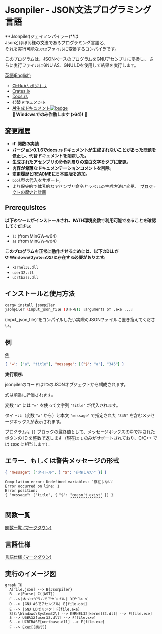 # Jsonpiler - JSON文法プログラミング言語

**Jsonpiler(ジェイソンパイラー)**は  
Jsonとほぼ同様の文法であるプログラミング言語と、  
それを実行可能な.exeファイルに変換するコンパイラです。

このプログラムは、JSONベースのプログラムをGNUアセンブリに変換し、
さらに実行ファイルにGNU AS、GNU LDを使用して結果を実行します。

[英語(English)](https://github.com/HAL-G1THuB/jsonpiler.git/blob/main/README.md)

- [GitHubリポジトリ](https://github.com/HAL-G1THuB/jsonpiler.git)  
- [Crates.io](https://crates.io/crates/jsonpiler)  
- [Docs.rs](https://docs.rs/jsonpiler/latest/jsonpiler)  
- [代替ドキュメント](https://hal-g1thub.github.io/jsonpiler-doc/jsonpiler/index.html)  
- [AI生成ドキュメント![badge](https://deepwiki.com/badge.svg)](https://deepwiki.com/HAL-G1THuB/jsonpiler)  
🚨 **Windowsでのみ作動します (x64)!** 🚨

## 変更履歴

- **if` 関数の実装**
- **バージョン0.1.6でdocs.rsドキュメントが生成されないことがあった問題を修正し、代替ドキュメントを削除した。**
- **生成されたアセンブリの命令列周りの空白文字をタブに変更。**
- **内容が希薄なドキュメンテーションコメントを削除。**
- **変更履歴とREADMEに日本語版を追加。**
- `bool`型の代入をサポート。
- より保守的で体系的なアセンブリ命令とラベルの生成方法に変更。
[プロジェクトの歴史と計画](https://github.com/HAL-G1THuB/jsonpiler/blob/main/CHANGELOG-ja.md)

## Prerequisites

**以下のツールがインストールされ、PATH環境変数で利用可能であることを確認してください:**

- `ld` (from MinGW-w64)  
- `as` (from MinGW-w64)  

**このプログラムを正常に動作させるためには、以下のDLLがC:Windows/System32/に存在する必要があります。**

- `kernel32.dll`  
- `user32.dll`  
- `ucrtbase.dll`  

## インストールと使用方法

```bash
cargo install jsonpiler
jsonpiler (input_json_file (UTF-8)) [arguments of .exe ...]
```

(input_json_file)`をコンパイルしたい実際のJSONファイルに置き換えてください。

## 例

[例](https://github.com/HAL-G1THuB/jsonpiler/blob/main/examples)

```json
{ "=": ["a", "title"], "message": [{"$": "a"}, "345"] }
```

**実行順序:**

jsonpilerのコードは1つのJSONオブジェクトから構成されます。

式は順番に評価されます。

変数 `"a"` には `"="` を使って文字列 `"title"` が代入されます。

タイトル（変数 `"a"` から）と本文 `"message"` で指定された `"345"` を含むメッセージボックスが表示されます。

プログラムは `{}` ブロックの最終値として、メッセージボックスの中で押されたボタンの ID を整数で返します（現在は `1` のみがサポートされており、C/C++ では `IDOK` に相当します）。

## エラー、もしくは警告メッセージの形式

```json
{ "message": ["タイトル", { "$": "存在しない" }] }
```

```text
Compilation error: Undefined variables: `存在しない`
Error occurred on line: 1
Error position:
{ "message": ["title", { "$": "doesn't_exist" }] }
                              ^^^^^^^^^^^^^^^
```

## 関数一覧

[関数一覧 (マークダウン)](https://github.com/HAL-G1THuB/jsonpiler/blob/main/docs/functions.md)

## 言語仕様

[言語仕様 (マークダウン)](https://github.com/HAL-G1THuB/jsonpiler/blob/main/docs/specification.md)

## 実行のイメージ図

```mermaid
graph TD
  A[file.json] --> B{Jsonpiler}
  B -->|Parse| C([AST])
  C -->|本プログラムでアセンブル| D[file.s]
  D --> |GNU ASでアセンブル| E[file.obj]
  E --> |GNU LDでリンク| F[file.exe]
  S[C:\Windows\System32\] --> KERNEL32[kernel32.dll] --> F[file.exe]
  S --> USER32[user32.dll] --> F[file.exe]
  S --> UCRTBASE[ucrtbase.dll] --> F[file.exe]
  F --> Exec[(実行)]
```
